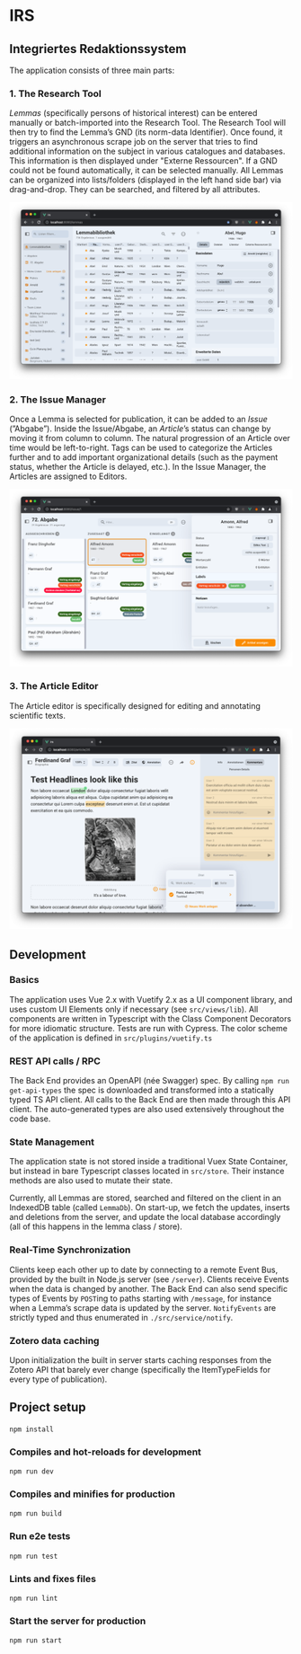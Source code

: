 # IRS

## Integriertes Redaktionssystem

The application consists of three main parts:

### 1. The Research Tool

*Lemmas* (specifically persons of historical interest) can be entered manually or batch-imported into the Research Tool. The Research Tool will then try to find the Lemma’s GND (its norm-data Identifier). Once found, it triggers an asynchronous scrape job on the server that tries to find additional information on the subject in various catalogues and databases. This information is then displayed under "Externe Ressourcen". If a GND could not be found automatically, it can be selected manually. All Lemmas can be organized into lists/folders (displayed in the left hand side bar) via drag-and-drop. They can be searched, and filtered by all attributes.

![research-tool](screenshots/research-tool.png)

### 2. The Issue Manager

Once a Lemma is selected for publication, it can be added to an *Issue* (”Abgabe”). Inside the Issue/Abgabe, an *Article*’s status can change by moving it from column to column. The natural progression of an Article over time would be left-to-right. Tags can be used to categorize the Articles further and to add important organizational details (such as the payment status, whether the Article is delayed, etc.). In the Issue Manager, the Articles are assigned to Editors.

![issue-manager](screenshots/issue-manager.png)

### 3. The Article Editor

The Article editor is specifically designed for editing and annotating scientific texts.

![editor](screenshots/editor.png)

## Development

### Basics

The application uses Vue 2.x with Vuetify 2.x as a UI component library, and uses custom UI Elements only if necessary (see `src/views/lib`). All components are written in Typescript with the Class Component Decorators for more idiomatic structure. Tests are run with Cypress. The color scheme of the application is defined in `src/plugins/vuetify.ts`

### REST API calls / RPC

The Back End provides an OpenAPI (née Swagger) spec. By calling `npm run get-api-types` the spec is downloaded and transformed into a statically typed TS API client. All calls to the Back End are then made through this API client. The auto-generated types are also used extensively throughout the code base.

### State Management

The application state is not stored inside a traditional Vuex State Container, but instead in bare Typescript classes located in `src/store`. Their instance methods are also used to mutate their state.

Currently, all Lemmas are stored, searched and filtered on the client in an IndexedDB table (called `LemmaDb`). On start-up, we fetch the updates, inserts and deletions from the server, and update the local database accordingly (all of this happens in the lemma class / store).

### Real-Time Synchronization

Clients keep each other up to date by connecting to a remote Event Bus, provided by the built in Node.js server (see `/server`). Clients receive Events when the data is changed by another. The Back End can also send specific types of Events by `POST`ing to paths starting with `/message`, for instance when a Lemma’s scrape data is updated by the server. `NotifyEvents` are strictly typed and thus enumerated in `./src/service/notify`.

### Zotero data caching

Upon initialization the built in server starts caching responses from the Zotero API that barely ever change (specifically the ItemTypeFields for every type of publication).

## Project setup

```
npm install
```

### Compiles and hot-reloads for development

```
npm run dev
```

### Compiles and minifies for production

```
npm run build
```

### Run e2e tests

```
npm run test
```

### Lints and fixes files

```
npm run lint
```

### Start the server for production

```
npm run start
```

